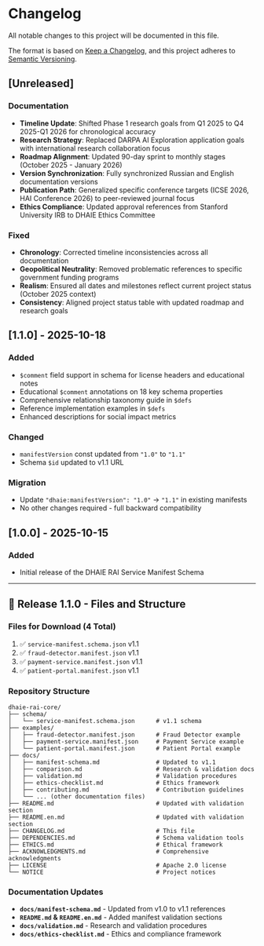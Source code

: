 # Changelog

All notable changes to this project will be documented in this file.

The format is based on [Keep a Changelog](https://keepachangelog.com/en/1.0.0/),
and this project adheres to [Semantic Versioning](https://semver.org/spec/v2.0.0.html).

## [Unreleased]

### Documentation
- **Timeline Update**: Shifted Phase 1 research goals from Q1 2025 to Q4 2025-Q1 2026 for chronological accuracy
- **Research Strategy**: Replaced DARPA AI Exploration application goals with international research collaboration focus
- **Roadmap Alignment**: Updated 90-day sprint to monthly stages (October 2025 - January 2026)
- **Version Synchronization**: Fully synchronized Russian and English documentation versions
- **Publication Path**: Generalized specific conference targets (ICSE 2026, HAI Conference 2026) to peer-reviewed journal focus
- **Ethics Compliance**: Updated approval references from Stanford University IRB to DHAIE Ethics Committee

### Fixed
- **Chronology**: Corrected timeline inconsistencies across all documentation
- **Geopolitical Neutrality**: Removed problematic references to specific government funding programs
- **Realism**: Ensured all dates and milestones reflect current project status (October 2025 context)
- **Consistency**: Aligned project status table with updated roadmap and research goals

## [1.1.0] - 2025-10-18

### Added
- `$comment` field support in schema for license headers and educational notes
- Educational `$comment` annotations on 18 key schema properties
- Comprehensive relationship taxonomy guide in `$defs`
- Reference implementation examples in `$defs`
- Enhanced descriptions for social impact metrics

### Changed
- `manifestVersion` const updated from `"1.0"` to `"1.1"`
- Schema `$id` updated to v1.1 URL

### Migration
- Update `"dhaie:manifestVersion": "1.0"` → `"1.1"` in existing manifests
- No other changes required - full backward compatibility

## [1.0.0] - 2025-10-15

### Added
- Initial release of the DHAIE RAI Service Manifest Schema

---

## 🚀 Release 1.1.0 - Files and Structure

### Files for Download (4 Total)

1. ✅ `service-manifest.schema.json` v1.1
2. ✅ `fraud-detector.manifest.json` v1.1  
3. ✅ `payment-service.manifest.json` v1.1
4. ✅ `patient-portal.manifest.json` v1.1

### Repository Structure

```
dhaie-rai-core/
├── schema/
│   └── service-manifest.schema.json      # v1.1 schema
├── examples/
│   ├── fraud-detector.manifest.json      # Fraud Detector example
│   ├── payment-service.manifest.json     # Payment Service example  
│   └── patient-portal.manifest.json      # Patient Portal example
├── docs/
│   ├── manifest-schema.md                # Updated to v1.1
│   ├── comparison.md                     # Research & validation docs
│   ├── validation.md                     # Validation procedures
│   ├── ethics-checklist.md               # Ethics framework
│   ├── contributing.md                   # Contribution guidelines
│   └── ... (other documentation files)
├── README.md                             # Updated with validation section
├── README.en.md                          # Updated with validation section
├── CHANGELOG.md                          # This file
├── DEPENDENCIES.md                       # Schema validation tools
├── ETHICS.md                             # Ethical framework
├── ACKNOWLEDGMENTS.md                    # Comprehensive acknowledgments
├── LICENSE                               # Apache 2.0 license
└── NOTICE                                # Project notices
```

### Documentation Updates

- **`docs/manifest-schema.md`** - Updated from v1.0 to v1.1 references
- **`README.md` & `README.en.md`** - Added manifest validation sections
- **`docs/validation.md`** - Research and validation procedures
- **`docs/ethics-checklist.md`** - Ethics and compliance framework
